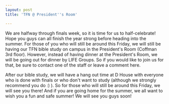 ```yaml
---
layout: post
title: 'TFN @ President''s Room'

---
```


We are halfway through finals week, so it is time for us to half-celebrate! Hope you guys can all finish the year strong before heading into the summer. For those of you who will still be around this Friday, we will still be having our TFN bible study on campus in the President's Room (Coffman 3rd floor). However, instead of having dinner at the President's Room, we will be going out for dinner by LIFE Groups. So if you would like to join us for that, be sure to contact one of the staff or leave a comment here.

After our bible study, we will have a hang out time at D House with everyone who is done with finals or who don't want to study (although we strongly recommend you do :) ). So for those who will still be around this Friday, we will see you there! And if you are going home for the summer, we all want to wish you a fun and safe summer! We will see you guys soon!
